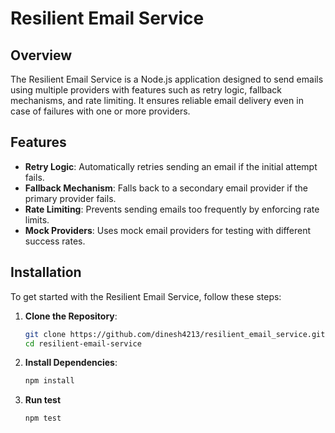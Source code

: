 # Resilient Email Service

## Overview

The Resilient Email Service is a Node.js application designed to send emails using multiple providers with features such as retry logic, fallback mechanisms, and rate limiting. It ensures reliable email delivery even in case of failures with one or more providers.

## Features

- **Retry Logic**: Automatically retries sending an email if the initial attempt fails.
- **Fallback Mechanism**: Falls back to a secondary email provider if the primary provider fails.
- **Rate Limiting**: Prevents sending emails too frequently by enforcing rate limits.
- **Mock Providers**: Uses mock email providers for testing with different success rates.

## Installation

To get started with the Resilient Email Service, follow these steps:

1. **Clone the Repository**:

   ```bash
   git clone https://github.com/dinesh4213/resilient_email_service.git
   cd resilient-email-service
   ```

2. **Install Dependencies**:

   ```bash
   npm install
   ```

3. **Run test**
   ```bash
   npm test
   ```
